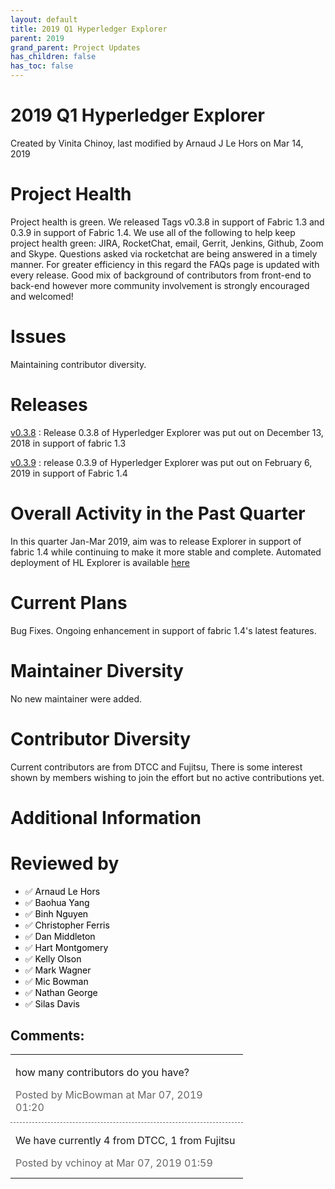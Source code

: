```yaml
---
layout: default
title: 2019 Q1 Hyperledger Explorer
parent: 2019
grand_parent: Project Updates
has_children: false
has_toc: false
---
```


# 2019 Q1 Hyperledger Explorer

Created by Vinita Chinoy, last modified by Arnaud J Le Hors on Mar 14, 2019

# Project Health

Project health is green. We released Tags v0.3.8 in support of Fabric
1.3 and 0.3.9 in support of Fabric 1.4. We use all of the following to
help keep project health green: JIRA, RocketChat, email, Gerrit,
Jenkins, Github, Zoom and Skype. Questions asked via rocketchat are
being answered in a timely manner. For greater efficiency in this regard
the FAQs page is updated with every release. Good mix of background of
contributors from front-end to back-end however more community
involvement is strongly encouraged and welcomed!

# Issues

Maintaining contributor diversity.

# Releases

<a href="https://github.com/hyperledger/blockchain-explorer/blob/master/release_notes/v0.3.8.md" class="external-link" rel="nofollow">v0.3.8</a> : Release 0.3.8 of
Hyperledger Explorer was put out on December 13, 2018 in support of
fabric 1.3

<a href="https://github.com/hyperledger/blockchain-explorer/blob/master/release_notes/v0.3.9.md" class="external-link" rel="nofollow">v0.3.9</a> : release 0.3.9 of
Hyperledger Explorer was put out on February 6, 2019 in support of
Fabric 1.4

# Overall Activity in the Past Quarter

In this quarter Jan-Mar 2019, aim was to release Explorer in support of
fabric 1.4 while continuing to make it more stable and complete.
Automated deployment of HL Explorer is available <a href="https://github.com/hyperledger/blockchain-explorer#Run-Hyperledger-Explorer-using-Docker" class="external-link" rel="nofollow">here</a>

# Current Plans

Bug Fixes. Ongoing enhancement in support of fabric 1.4's latest
features.

# Maintainer Diversity

No new maintainer were added.

# Contributor Diversity

Current contributors are from DTCC and Fujitsu, There is some interest
shown by members wishing to join the effort but no active contributions
yet.

# Additional Information

# Reviewed by
-   ✅ <span style="color: rgb(0,0,0);">Arnaud Le Hors </span>
-   ✅ <span style="color: rgb(0,0,0);"> <span style="color: rgb(0,0,0);">Baohua Yang </span> </span>
-   ✅ <span style="color: rgb(0,0,0);"> <span style="color: rgb(0,0,0);"> <span style="color: rgb(0,0,0);">Binh
Nguyen </span> </span> </span>
-   ✅ <span style="color: rgb(0,0,0);"> <span style="color: rgb(0,0,0);"> <span style="color: rgb(0,0,0);">Christopher Ferris </span> </span></span>
-   ✅ <span style="color: rgb(0,0,0);"> <span style="color: rgb(0,0,0);"> <span style="color: rgb(0,0,0);"> <span style="color: rgb(0,0,0);">Dan Middleton </span> </span> </span></span>
-   ✅ <span style="color: rgb(0,0,0);"> <span style="color: rgb(0,0,0);"> <span style="color: rgb(0,0,0);"> <span style="color: rgb(0,0,0);"> <span style="color: rgb(0,0,0);">Hart
Montgomery </span> </span> </span> </span> </span>
-   ✅ <span style="color: rgb(0,0,0);"> <span style="color: rgb(0,0,0);"> <span style="color: rgb(0,0,0);"> <span style="color: rgb(0,0,0);"> <span style="color: rgb(0,0,0);"> <span style="color: rgb(0,0,0);">Kelly Olson </span> </span> </span></span> </span> </span>
-   ✅ <span style="color: rgb(0,0,0);"> <span style="color: rgb(0,0,0);"> <span style="color: rgb(0,0,0);"> <span style="color: rgb(0,0,0);"> <span style="color: rgb(0,0,0);"> <span style="color: rgb(0,0,0);"> <span style="color: rgb(0,0,0);">Mark
Wagner </span> </span> </span> </span> </span> </span> </span>
-   ✅ <span style="color: rgb(0,0,0);"> <span style="color: rgb(0,0,0);"> <span style="color: rgb(0,0,0);"> <span style="color: rgb(0,0,0);"> <span style="color: rgb(0,0,0);"> <span style="color: rgb(0,0,0);"> <span style="color: rgb(0,0,0);"> <span style="color: rgb(0,0,0);">Mic Bowman </span> </span> </span></span> </span> </span> </span> </span>
-   ✅ <span style="color: rgb(0,0,0);"> <span style="color: rgb(0,0,0);"> <span style="color: rgb(0,0,0);"> <span style="color: rgb(0,0,0);"> <span style="color: rgb(0,0,0);"> <span style="color: rgb(0,0,0);"> <span style="color: rgb(0,0,0);"> <span style="color: rgb(0,0,0);">Nathan George </span> </span> </span></span> </span> </span> </span> </span>
-   ✅ <span style="color: rgb(0,0,0);"> <span style="color: rgb(0,0,0);"> <span style="color: rgb(0,0,0);"> <span style="color: rgb(0,0,0);"> <span style="color: rgb(0,0,0);"> <span style="color: rgb(0,0,0);"> <span style="color: rgb(0,0,0);"> <span style="color: rgb(0,0,0);">Silas Davis </span> </span> </span></span> </span> </span> </span> </span>



## Comments:

<table data-border="0" width="100%">
<colgroup>
<col style="width: 100%" />
</colgroup>
<tbody>
<tr class="odd">
<td><span id="comment-6426807"></span>
<p>how many contributors do you have?</p>
<div class="smallfont" data-align="left" style="color: #666666; width: 98%; margin-bottom: 10px;">
 Posted by MicBowman at Mar 07, 2019 01:20 </div ></td>
</tr>
<tr class="even">
<td style="border-top: 1px dashed #666666"><span id="comment-6426856"></span>
<p>We have currently 4 from DTCC, 1 from Fujitsu </p>
<div class="smallfont" data-align="left" style="color: #666666; width: 98%; margin-bottom: 10px;">
Posted by vchinoy at Mar 07, 2019 01:59 </div ></td>
</tr>
</tbody>
</table>




